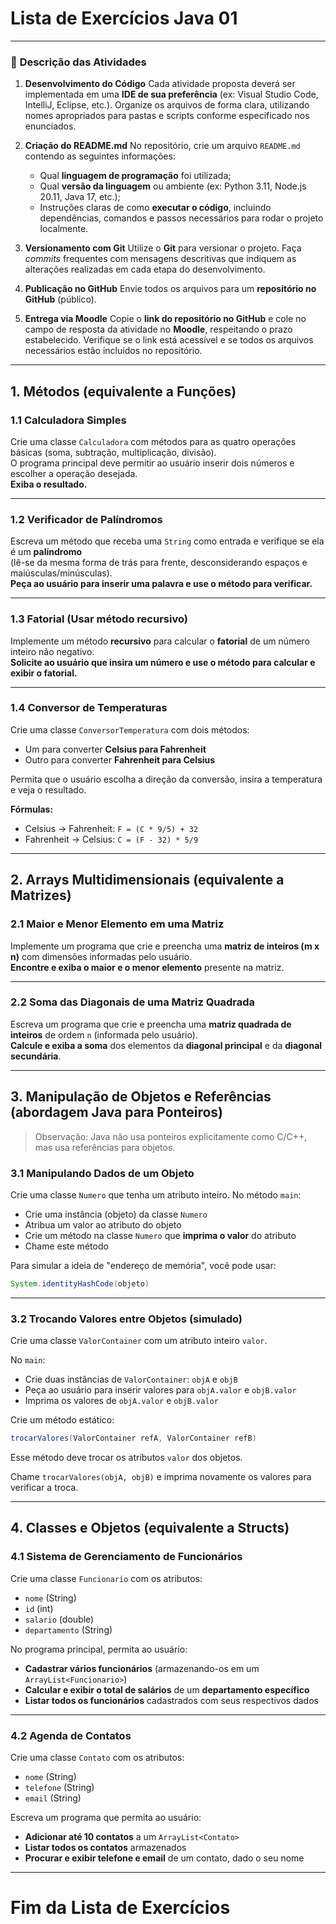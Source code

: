 # Lista de Exercícios Java 01

---

### 📌 **Descrição das Atividades**

1. **Desenvolvimento do Código**
   Cada atividade proposta deverá ser implementada em uma **IDE de sua preferência** (ex: Visual Studio Code, IntelliJ, Eclipse, etc.). Organize os arquivos de forma clara, utilizando nomes apropriados para pastas e scripts conforme especificado nos enunciados.

2. **Criação do README.md**
   No repositório, crie um arquivo `README.md` contendo as seguintes informações:

   * Qual **linguagem de programação** foi utilizada;
   * Qual **versão da linguagem** ou ambiente (ex: Python 3.11, Node.js 20.11, Java 17, etc.);
   * Instruções claras de como **executar o código**, incluindo dependências, comandos e passos necessários para rodar o projeto localmente.

3. **Versionamento com Git**
   Utilize o **Git** para versionar o projeto. Faça *commits* frequentes com mensagens descritivas que indiquem as alterações realizadas em cada etapa do desenvolvimento.

4. **Publicação no GitHub**
   Envie todos os arquivos para um **repositório no GitHub** (público).

5. **Entrega via Moodle**
   Copie o **link do repositório no GitHub** e cole no campo de resposta da atividade no **Moodle**, respeitando o prazo estabelecido. Verifique se o link está acessível e se todos os arquivos necessários estão incluídos no repositório.

---

## 1. Métodos (equivalente a Funções)

### 1.1 Calculadora Simples
Crie uma classe `Calculadora` com métodos para as quatro operações básicas (soma, subtração, multiplicação, divisão).  
O programa principal deve permitir ao usuário inserir dois números e escolher a operação desejada.  
**Exiba o resultado.**

---

### 1.2 Verificador de Palíndromos
Escreva um método que receba uma `String` como entrada e verifique se ela é um **palíndromo**  
(lê-se da mesma forma de trás para frente, desconsiderando espaços e maiúsculas/minúsculas).  
**Peça ao usuário para inserir uma palavra e use o método para verificar.**

---

### 1.3 Fatorial (Usar método recursivo)
Implemente um método **recursivo** para calcular o **fatorial** de um número inteiro não negativo.  
**Solicite ao usuário que insira um número e use o método para calcular e exibir o fatorial.**

---

### 1.4 Conversor de Temperaturas
Crie uma classe `ConversorTemperatura` com dois métodos:
- Um para converter **Celsius para Fahrenheit**
- Outro para converter **Fahrenheit para Celsius**

Permita que o usuário escolha a direção da conversão, insira a temperatura e veja o resultado.

**Fórmulas:**
- Celsius → Fahrenheit: `F = (C * 9/5) + 32`
- Fahrenheit → Celsius: `C = (F - 32) * 5/9`

---

## 2. Arrays Multidimensionais (equivalente a Matrizes)

### 2.1 Maior e Menor Elemento em uma Matriz
Implemente um programa que crie e preencha uma **matriz de inteiros (m x n)** com dimensões informadas pelo usuário.  
**Encontre e exiba o maior e o menor elemento** presente na matriz.

---

### 2.2 Soma das Diagonais de uma Matriz Quadrada
Escreva um programa que crie e preencha uma **matriz quadrada de inteiros** de ordem `n` (informada pelo usuário).  
**Calcule e exiba a soma** dos elementos da **diagonal principal** e da **diagonal secundária**.

---

## 3. Manipulação de Objetos e Referências (abordagem Java para Ponteiros)

> Observação: Java não usa ponteiros explicitamente como C/C++, mas usa referências para objetos.

### 3.1 Manipulando Dados de um Objeto
Crie uma classe `Numero` que tenha um atributo inteiro. No método `main`:
- Crie uma instância (objeto) da classe `Numero`
- Atribua um valor ao atributo do objeto
- Crie um método na classe `Numero` que **imprima o valor** do atributo
- Chame este método

Para simular a ideia de "endereço de memória", você pode usar:
```java
System.identityHashCode(objeto)
````

---

### 3.2 Trocando Valores entre Objetos (simulado)

Crie uma classe `ValorContainer` com um atributo inteiro `valor`.

No `main`:

* Crie duas instâncias de `ValorContainer`: `objA` e `objB`
* Peça ao usuário para inserir valores para `objA.valor` e `objB.valor`
* Imprima os valores de `objA.valor` e `objB.valor`

Crie um método estático:

```java
trocarValores(ValorContainer refA, ValorContainer refB)
```

Esse método deve trocar os atributos `valor` dos objetos.

Chame `trocarValores(objA, objB)` e imprima novamente os valores para verificar a troca.

---

## 4. Classes e Objetos (equivalente a Structs)

### 4.1 Sistema de Gerenciamento de Funcionários

Crie uma classe `Funcionario` com os atributos:

* `nome` (String)
* `id` (int)
* `salario` (double)
* `departamento` (String)

No programa principal, permita ao usuário:

* **Cadastrar vários funcionários** (armazenando-os em um `ArrayList<Funcionario>`)
* **Calcular e exibir o total de salários** de um **departamento específico**
* **Listar todos os funcionários** cadastrados com seus respectivos dados

---

### 4.2 Agenda de Contatos

Crie uma classe `Contato` com os atributos:

* `nome` (String)
* `telefone` (String)
* `email` (String)

Escreva um programa que permita ao usuário:

* **Adicionar até 10 contatos** a um `ArrayList<Contato>`
* **Listar todos os contatos** armazenados
* **Procurar e exibir telefone e email** de um contato, dado o seu nome

---

# Fim da Lista de Exercícios




